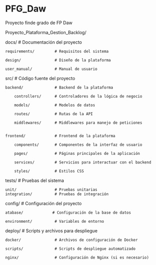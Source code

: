 # PFG_Daw
 Proyecto finde grado de FP Daw

 Proyecto_Plataforma_Gestion_Backlog/

docs/                     # Documentación del proyecto

    requirements/         # Requisitos del sistema

    design/               # Diseño de la plataforma

    user_manual/          # Manual de usuario

src/                      # Código fuente del proyecto

    backend/              # Backend de la plataforma

        controllers/      # Controladores de la lógica de negocio

        models/           # Modelos de datos

        routes/           # Rutas de la API

        middlewares/      # Middlewares para manejo de peticiones


    frontend/             # Frontend de la plataforma

        components/       # Componentes de la interfaz de usuario

        pages/            # Páginas principales de la aplicación

        services/         # Servicios para interactuar con el backend

        styles/           # Estilos CSS

tests/                    # Pruebas del sistema

    unit/                 # Pruebas unitarias
    integration/          # Pruebas de integración

config/                   # Configuración del proyecto

    atabase/             # Configuración de la base de datos

    environment/          # Variables de entorno

deploy/                   # Scripts y archivos para despliegue

    docker/               # Archivos de configuración de Docker

    scripts/              # Scripts de despliegue automatizado

    nginx/                # Configuración de Nginx (si es necesario)


